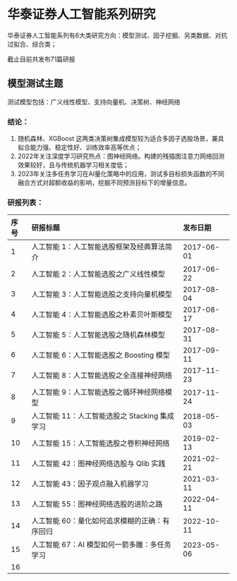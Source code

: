 # 华泰证券人工智能系列研究
华泰证券人工智能系列有6大类研究方向：模型测试、因子挖掘、另类数据、对抗过拟合、综合类；

截止目前共发布71篇研报
## 模型测试主题
测试模型包括：广义线性模型、支持向量机、决策树、神经网络
### 结论：
1. 随机森林、XGBoost 这两类决策树集成模型较为适合多因子选股场景，兼具拟合能力强、稳定性好、训练效率高等优点；
2. 2022年关注深度学习研究热点：图神经网络。构建的残插图注意力网络回测效果较好，且与传统机器学习相关度低；
3. 2023年关注多任务学习在AI量化策略中的应用，测试多目标损失函数的不同融合方式对超额收益的影响，挖掘不同预测目标下的增量信息。
### 研报列表：
|序号|研报标题|发布日期|
|:---|:---|:---|
|1|人工智能 1：人工智能选股框架及经典算法简介|2017-06-01|
|2|人工智能 2：人工智能选股之广义线性模型|2017-06-22|
|3|人工智能 3：人工智能选股之支持向量机模型|2017-08-04|
|4|人工智能 4：人工智能选股之朴素贝叶斯模型|2017-08-17|
|5|人工智能 5：人工智能选股之随机森林模型|2017-08-31|
|6|人工智能 6：人工智能选股之 Boosting 模型|2017-09-11|
|7|人工智能 8：人工智能选股之全连接神经网络|2017-11-23|
|8|人工智能 9：人工智能选股之循环神经网络模型|2017-11-24|
|9|人工智能 11：人工智能选股之 Stacking 集成学习|2018-05-03|
|10|人工智能 15：人工智能选股之卷积神经网络|2019-02-13|
|11|人工智能 42：图神经网络选股与 Qlib 实践|2021-02-21|
|12|人工智能 43：因子观点融入机器学习|2021-03-11|
|13|人工智能 55：图神经网络选股的进阶之路|2022-04-11|
|14|人工智能 60：量化如何追求模糊的正确：有序回归|2022-10-11|
|15|人工智能 67：AI 模型如何一箭多雕：多任务学习|2023-05-06|
|16|||
